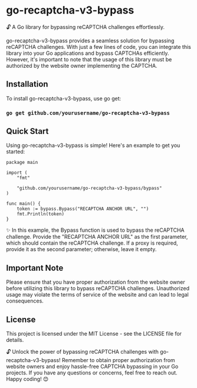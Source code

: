 # go-recaptcha-v3-bypass

🔓 A Go library for bypassing reCAPTCHA challenges effortlessly.

go-recaptcha-v3-bypass provides a seamless solution for bypassing reCAPTCHA challenges. With just a few lines of code, you can integrate this library into your Go applications and bypass CAPTCHAs efficiently. However, it's important to note that the usage of this library must be authorized by the website owner implementing the CAPTCHA.

## Installation

To install go-recaptcha-v3-bypass, use go get:

### ```go get github.com/yourusername/go-recaptcha-v3-bypass```

## Quick Start

Using go-recaptcha-v3-bypass is simple! Here's an example to get you started:

```
package main

import (
	"fmt"

	"github.com/yourusername/go-recaptcha-v3-bypass/bypass"
)

func main() {
	token := bypass.Bypass("RECAPTCHA ANCHOR URL", "")
	fmt.Println(token)
}
```

✨ In this example, the Bypass function is used to bypass the reCAPTCHA challenge. Provide the "RECAPTCHA ANCHOR URL" as the first parameter, which should contain the reCAPTCHA challenge. If a proxy is required, provide it as the second parameter; otherwise, leave it empty.

## Important Note

Please ensure that you have proper authorization from the website owner before utilizing this library to bypass reCAPTCHA challenges. Unauthorized usage may violate the terms of service of the website and can lead to legal consequences.

## License

This project is licensed under the MIT License - see the LICENSE file for details.

🔓 Unlock the power of bypassing reCAPTCHA challenges with go-recaptcha-v3-bypass! Remember to obtain proper authorization from website owners and enjoy hassle-free CAPTCHA bypassing in your Go projects. If you have any questions or concerns, feel free to reach out. Happy coding! 😊
